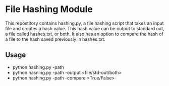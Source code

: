 # File Hashing Module

This repostitory contains hashing.py, a file hashing script that takes an input file and creates a hash value. This hash value can be output to standard out, a file called hashes.txt, or both. It also has an option to compare the hash of a file to the hash saved previously in hashes.txt.

## Usage

- python hashing.py -path <FILE PATH>
- python hasning.py -path <FILE PATH> -output <file/std-out/both>
- python hashing.py -path <FILE PATH> -compare <True/False>